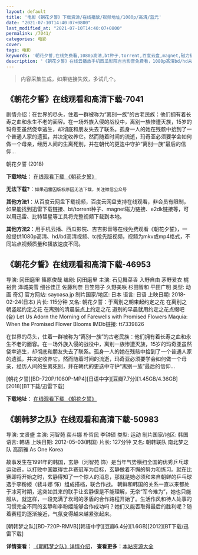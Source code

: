 ```yaml
---
layout: default
title: '电影《朝花夕誓》下载资源/在线播放/视频地址/1080p/高清/蓝光'
date: "2021-07-10T14:40:07+0800"
last_modified_at: "2021-07-10T14:40:07+0800"
permalink: /7041/
categories: 电影
cover:
tags: 电影
keywords: '朝花夕誓,在线免费看,1080p高清,bt种子,torrent,百度云盘,magnet,磁力链,迅雷下载资源'
description: '《朝花夕誓》在线云播放手机西瓜影院吉吉影音免费看，1080p高清bd/hd未删减完整版和tc抢先枪版，mkv/mp4格式，附带bt/torrent种子、magnet/磁力链、百度云盘、网盘资源迅雷下载链接'
---
```


>内容采集生成，如果链接失效，多试几个。


## 《朝花夕誓》在线观看和高清下载-7041

剧情介绍：在世界的尽头，住着一群被称为“离别一族”的古老民族：他们拥有着长寿之血和永生不老的面容。在一场外族入侵的战役中，离别一族惨遭灭族，15岁的玛奇亚虽然侥幸逃生，却彻底和朋友失去了联系。孤身一人的她在残骸中拾到了一个普通人家的遗孤，并决定收养它。然而随着时间的流逝，玛奇亚必须要学会如何做一个母亲，经历人间的生离死别，并在朝代的更迭中守护“离别一族”最后的信仰…


朝花夕誓 (2018)

**下载地址**： [在线观看下载 《朝花夕誓》](https://www.btbtdy.me/btdy/dy13821.html) 


**无法下载?**：`如果迅雷因版权原因无法下载，关注微信公众号 `

**其他方法1**：从百度云网盘下载视频，百度云网盘支持在线观看，非会员有限制，如果能找到迅雷下载链接、bt/torrent种子、magnet磁力链接、e2dk链接等，可以用迅雷、比特彗星等工具将完整视频下载到本地。

**其他方法2**：用手机云播、西瓜影院、吉吉影音等在线免费观看《朝花夕誓》，一般提供1080p高清、hd/bd高清视频、tc抢先版视频，视频为mkv或mp4格式，不同站点视频质量和播放速度不同。


## 《朝花夕誓》在线观看和高清下载-46953

导演: 冈田磨里 篠原俊哉 编剧: 冈田磨里 主演: 石见舞菜香 入野自由 茅野爱衣 梶裕贵 泽城美雪 细谷佳正 佐藤利奈 日笠阳子 久野美咲 杉田智和 平田广明 类型: 动画 奇幻 官方网站: sayoasa.jp 制片国家/地区: 日本 语言: 日语 上映日期: 2018-02-24(日本) 片长: 115分钟 又名: 朝花夕誓：于离别之朝束起约定之花 在离别之朝竖起约定之花 在离别的清晨装点上约定之花 道别的早晨就用约定之花点缀吧(台) Let Us Adorn the Morning of Farewells with Promised Flowers Maquia: When the Promised Flower Blooms IMDb链接: tt7339826

在世界的尽头，住着一群被称为“离别一族”的古老民族：他们拥有着长寿之血和永生不老的面容。在一场外族入侵的战役中，离别一族惨遭灭族，15岁的玛奇亚虽然侥幸逃生，却彻底和朋友失去了联系。孤身一人的她在残骸中拾到了一个普通人家的遗孤，并决定收养它。然而随着时间的流逝，玛奇亚必须要学会如何做一个母亲，经历人间的生离死别，并在朝代的更迭中守护“离别一族”最后的信仰…


[朝花夕誓][BD-720P/1080P-MP4][日语中字][豆瓣7.7分][1.45GB/4.36GB][2018][BT下载/迅雷下载]

**下载地址**： [在线观看下载 《朝花夕誓》](https://www.btdx8.com/torrent/zhxs_2018.html) 


## 《朝韩梦之队》在线观看和高清下载-50983

导演: 文贤盛 主演: 河智苑 裴斗娜 朴哲民 李钟硕 类型: 运动 制片国家/地区: 韩国 语言: 韩语 上映日期: 2012-05-03(韩国) 片长: 127分钟 又名: 朝韩联队 南北梦之队 高丽雅 As One Korea

故事发生在1991年的韩国，玄静（河智苑 饰）是当年气势横扫全国的优秀乒乓球运动员，以打败中国赢得世乒赛冠军为目标，玄静做着不懈的努力和练习。就在比赛即将开始之时，玄静得知了一个惊人的消息，那就是她必须和来自朝鲜的乒乓球选手李粉姬（裴斗娜 饰）组成搭档，联合作战。 朝鲜和韩国的关系一直以来都处于冰河时期，这突如其来的联手让玄静很是不能理解，无奈“军令难为”，她也只能服从，就这样，一段充满了坎坷的矛盾的合作路程开始了。生活作风和待人处事的习惯完全不同的玄静和李粉姬能够合作成功吗？她们又能否取得最后的胜利呢？随着赛程的逐渐接近，气氛变得越来越紧张起来。


[朝韩梦之队][BD-720P-RMVB][韩语中字][豆瓣6.4分][1.6GB][2012][BT下载/迅雷下载]

**详情查看**： [《朝韩梦之队》详情介绍](/movie/50983/)， **查看更多**：[本站资源大全](/movie/t/all/)


